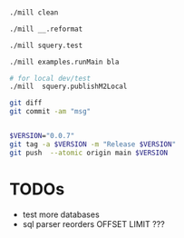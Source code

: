 


```sh


./mill clean

./mill __.reformat

./mill squery.test

./mill examples.runMain bla

# for local dev/test
./mill  squery.publishM2Local

git diff
git commit -am "msg"


$VERSION="0.0.7"
git tag -a $VERSION -m "Release $VERSION"
git push  --atomic origin main $VERSION
```

# TODOs

- test more databases
- sql parser reorders OFFSET LIMIT ???
